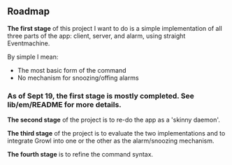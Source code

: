 ## Roadmap

**The first stage** of this project I want to do is a simple implementation of all three parts of the app: client, server, and alarm, using straight Eventmachine.

By simple I mean:

- The most basic form of the command
- No mechanism for snoozing/offing alarms

### As of Sept 19, the first stage is mostly completed.  See lib/em/README for more details.

**The second stage** of the project is to re-do the app as a 'skinny daemon'.

**The third stage** of the project is to evaluate the two implementations and to integrate Growl into one or the other as the alarm/snoozing mechanism.

**The fourth stage** is to refine the command syntax.